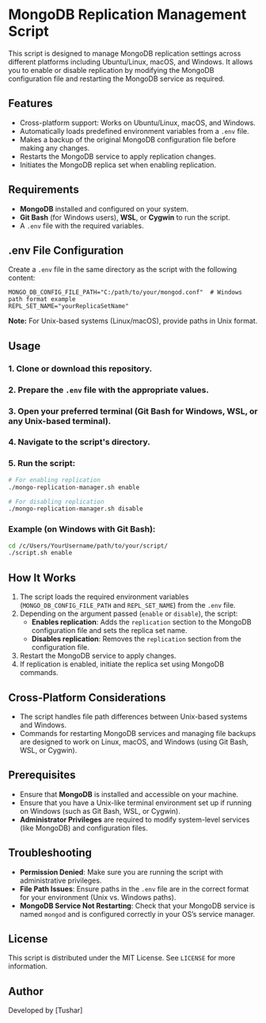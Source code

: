 # MongoDB Replication Management Script

This script is designed to manage MongoDB replication settings across different platforms including Ubuntu/Linux, macOS, and Windows. It allows you to enable or disable replication by modifying the MongoDB configuration file and restarting the MongoDB service as required.

## Features

- Cross-platform support: Works on Ubuntu/Linux, macOS, and Windows.
- Automatically loads predefined environment variables from a `.env` file.
- Makes a backup of the original MongoDB configuration file before making any changes.
- Restarts the MongoDB service to apply replication changes.
- Initiates the MongoDB replica set when enabling replication.

## Requirements

- **MongoDB** installed and configured on your system.
- **Git Bash** (for Windows users), **WSL**, or **Cygwin** to run the script.
- A `.env` file with the required variables.

## .env File Configuration

Create a `.env` file in the same directory as the script with the following content:

```plaintext
MONGO_DB_CONFIG_FILE_PATH="C:/path/to/your/mongod.conf"  # Windows path format example
REPL_SET_NAME="yourReplicaSetName"
```

**Note:** For Unix-based systems (Linux/macOS), provide paths in Unix format.

## Usage

### 1. Clone or download this repository.
### 2. Prepare the `.env` file with the appropriate values.
### 3. Open your preferred terminal (Git Bash for Windows, WSL, or any Unix-based terminal).
### 4. Navigate to the script's directory.

### 5. Run the script:

```bash
# For enabling replication
./mongo-replication-manager.sh enable

# For disabling replication
./mongo-replication-manager.sh disable
```

### Example (on Windows with Git Bash):

```bash
cd /c/Users/YourUsername/path/to/your/script/
./script.sh enable
```

## How It Works

1. The script loads the required environment variables (`MONGO_DB_CONFIG_FILE_PATH` and `REPL_SET_NAME`) from the `.env` file.
2. Depending on the argument passed (`enable` or `disable`), the script:
   - **Enables replication**: Adds the `replication` section to the MongoDB configuration file and sets the replica set name.
   - **Disables replication**: Removes the `replication` section from the configuration file.
3. Restart the MongoDB service to apply changes.
4. If replication is enabled, initiate the replica set using MongoDB commands.

## Cross-Platform Considerations

- The script handles file path differences between Unix-based systems and Windows.
- Commands for restarting MongoDB services and managing file backups are designed to work on Linux, macOS, and Windows (using Git Bash, WSL, or Cygwin).

## Prerequisites

- Ensure that **MongoDB** is installed and accessible on your machine.
- Ensure that you have a Unix-like terminal environment set up if running on Windows (such as Git Bash, WSL, or Cygwin).
- **Administrator Privileges** are required to modify system-level services (like MongoDB) and configuration files.

## Troubleshooting

- **Permission Denied**: Make sure you are running the script with administrative privileges.
- **File Path Issues**: Ensure paths in the `.env` file are in the correct format for your environment (Unix vs. Windows paths).
- **MongoDB Service Not Restarting**: Check that your MongoDB service is named `mongod` and is configured correctly in your OS’s service manager.

## License

This script is distributed under the MIT License. See `LICENSE` for more information.

## Author

Developed by [Tushar]
```
